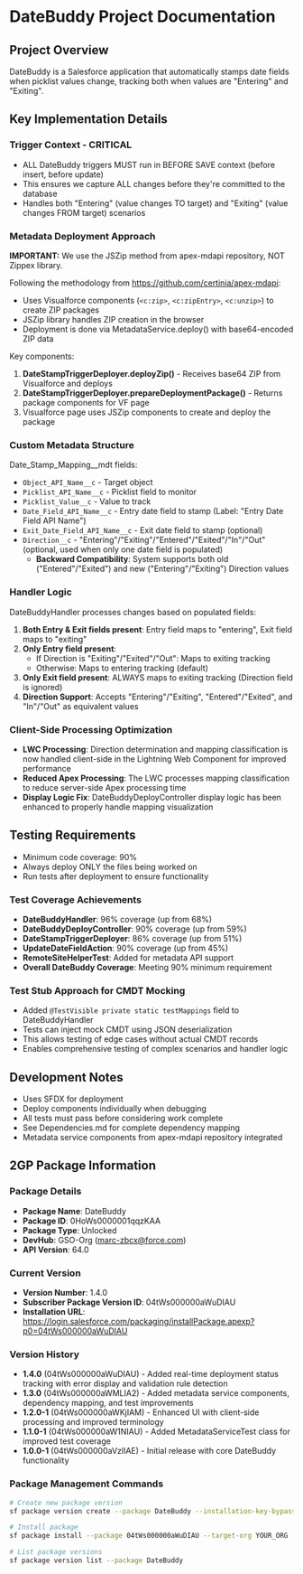 # DateBuddy Project Documentation

## Project Overview
DateBuddy is a Salesforce application that automatically stamps date fields when picklist values change, tracking both when values are "Entering" and "Exiting".

## Key Implementation Details

### Trigger Context - CRITICAL
- ALL DateBuddy triggers MUST run in BEFORE SAVE context (before insert, before update)
- This ensures we capture ALL changes before they're committed to the database
- Handles both "Entering" (value changes TO target) and "Exiting" (value changes FROM target) scenarios

### Metadata Deployment Approach
**IMPORTANT:** We use the JSZip method from apex-mdapi repository, NOT Zippex library.

Following the methodology from https://github.com/certinia/apex-mdapi:
- Uses Visualforce components (`<c:zip>`, `<c:zipEntry>`, `<c:unzip>`) to create ZIP packages
- JSZip library handles ZIP creation in the browser
- Deployment is done via MetadataService.deploy() with base64-encoded ZIP data

Key components:
1. **DateStampTriggerDeployer.deployZip()** - Receives base64 ZIP from Visualforce and deploys
2. **DateStampTriggerDeployer.prepareDeploymentPackage()** - Returns package components for VF page
3. Visualforce page uses JSZip components to create and deploy the package

### Custom Metadata Structure
Date_Stamp_Mapping__mdt fields:
- `Object_API_Name__c` - Target object
- `Picklist_API_Name__c` - Picklist field to monitor
- `Picklist_Value__c` - Value to track
- `Date_Field_API_Name__c` - Entry date field to stamp (Label: "Entry Date Field API Name")
- `Exit_Date_Field_API_Name__c` - Exit date field to stamp (optional)
- `Direction__c` - "Entering"/"Exiting"/"Entered"/"Exited"/"In"/"Out" (optional, used when only one date field is populated)
  - **Backward Compatibility**: System supports both old ("Entered"/"Exited") and new ("Entering"/"Exiting") Direction values

### Handler Logic
DateBuddyHandler processes changes based on populated fields:
1. **Both Entry & Exit fields present**: Entry field maps to "entering", Exit field maps to "exiting"
2. **Only Entry field present**:
   - If Direction is "Exiting"/"Exited"/"Out": Maps to exiting tracking
   - Otherwise: Maps to entering tracking (default)
3. **Only Exit field present**: ALWAYS maps to exiting tracking (Direction field is ignored)
4. **Direction Support**: Accepts "Entering"/"Exiting", "Entered"/"Exited", and "In"/"Out" as equivalent values

### Client-Side Processing Optimization
- **LWC Processing**: Direction determination and mapping classification is now handled client-side in the Lightning Web Component for improved performance
- **Reduced Apex Processing**: The LWC processes mapping classification to reduce server-side Apex processing time
- **Display Logic Fix**: DateBuddyDeployController display logic has been enhanced to properly handle mapping visualization

## Testing Requirements
- Minimum code coverage: 90%
- Always deploy ONLY the files being worked on
- Run tests after deployment to ensure functionality

### Test Coverage Achievements
- **DateBuddyHandler**: 96% coverage (up from 68%)
- **DateBuddyDeployController**: 90% coverage (up from 59%)
- **DateStampTriggerDeployer**: 86% coverage (up from 51%)
- **UpdateDateFieldAction**: 90% coverage (up from 45%)
- **RemoteSiteHelperTest**: Added for metadata API support
- **Overall DateBuddy Coverage**: Meeting 90% minimum requirement

### Test Stub Approach for CMDT Mocking
- Added `@TestVisible private static testMappings` field to DateBuddyHandler
- Tests can inject mock CMDT using JSON deserialization
- This allows testing of edge cases without actual CMDT records
- Enables comprehensive testing of complex scenarios and handler logic

## Development Notes
- Uses SFDX for deployment
- Deploy components individually when debugging
- All tests must pass before considering work complete
- See Dependencies.md for complete dependency mapping
- Metadata service components from apex-mdapi repository integrated

## 2GP Package Information
### Package Details
- **Package Name**: DateBuddy
- **Package ID**: 0HoWs0000001qqzKAA
- **Package Type**: Unlocked
- **DevHub**: GSO-Org (marc-zbcx@force.com)
- **API Version**: 64.0

### Current Version
- **Version Number**: 1.4.0
- **Subscriber Package Version ID**: 04tWs000000aWuDIAU
- **Installation URL**: https://login.salesforce.com/packaging/installPackage.apexp?p0=04tWs000000aWuDIAU

### Version History
- **1.4.0** (04tWs000000aWuDIAU) - Added real-time deployment status tracking with error display and validation rule detection
- **1.3.0** (04tWs000000aWMLIA2) - Added metadata service components, dependency mapping, and test improvements
- **1.2.0-1** (04tWs000000aWKjIAM) - Enhanced UI with client-side processing and improved terminology
- **1.1.0-1** (04tWs000000aW1NIAU) - Added MetadataServiceTest class for improved test coverage
- **1.0.0-1** (04tWs000000aVzlIAE) - Initial release with core DateBuddy functionality

### Package Management Commands
```bash
# Create new package version
sf package version create --package DateBuddy --installation-key-bypass --wait 20 --skip-validation

# Install package
sf package install --package 04tWs000000aWuDIAU --target-org YOUR_ORG --wait 10

# List package versions
sf package version list --package DateBuddy
```

